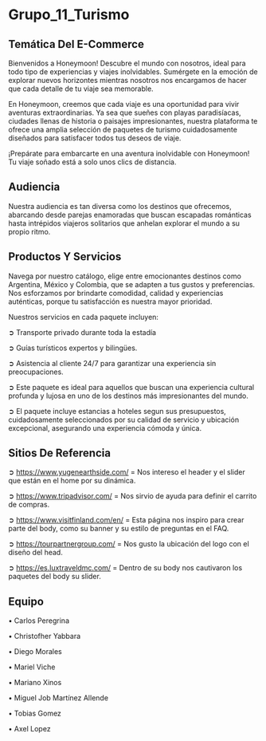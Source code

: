 # Grupo_11_Turismo

Temática Del E-Commerce
-----------------------------------------------------------------------------------------------
Bienvenidos a Honeymoon!
Descubre el mundo con nosotros, ideal para todo tipo de experiencias y viajes inolvidables. 
Sumérgete en la emoción de explorar nuevos horizontes mientras nosotros nos encargamos de hacer que cada detalle de tu viaje sea memorable.

En Honeymoon, creemos que cada viaje es una oportunidad para vivir aventuras extraordinarias. Ya sea que sueñes con playas paradisíacas, ciudades llenas de historia o paisajes impresionantes, nuestra plataforma te ofrece una amplia selección de paquetes de turismo cuidadosamente diseñados para satisfacer todos tus deseos de viaje. 

¡Prepárate para embarcarte en una aventura inolvidable con Honeymoon! Tu viaje soñado está a solo unos clics de distancia.


Audiencia
----------------------------------------------------------
Nuestra audiencia es tan diversa como los destinos que ofrecemos, abarcando desde parejas enamoradas que buscan escapadas románticas hasta intrépidos viajeros solitarios que anhelan explorar el mundo a su propio ritmo.



Productos Y Servicios 
------------------
Navega por nuestro catálogo, elige entre emocionantes destinos como Argentina, México y Colombia, que se adapten a tus gustos y preferencias. Nos esforzamos por brindarte comodidad, calidad y experiencias auténticas, porque tu satisfacción es nuestra mayor prioridad.

Nuestros servicios en cada paquete incluyen:

➲ Transporte privado durante toda la estadía

➲ Guías turísticos expertos y bilingües.

➲ Asistencia al cliente 24/7 para garantizar una experiencia sin preocupaciones.

➲ Este paquete es ideal para aquellos que buscan una experiencia cultural profunda y lujosa en uno de los destinos más impresionantes del mundo.

➲ El paquete incluye estancias a hoteles segun sus presupuestos, cuidadosamente seleccionados por su calidad de servicio y ubicación excepcional, asegurando una experiencia cómoda y única.


Sitios De Referencia
----------------------

➲ https://www.yugenearthside.com/ = Nos intereso el header y el slider que están en el home por su dinámica.

➲ https://www.tripadvisor.com/ = Nos sirvio de ayuda para definir el carrito de compras.

➲ https://www.visitfinland.com/en/ = Esta página nos inspiro para crear parte del body, como su banner y su estilo de preguntas en el FAQ.

➲ https://tourpartnergroup.com/ = Nos gusto la ubicación del logo con el diseño del head.

➲ https://es.luxtraveldmc.com/ = Dentro de su body nos cautivaron los paquetes del body su slider.


Equipo
-------------------------------

• Carlos Peregrina

• Christofher Yabbara

• Diego Morales

• Mariel Viche

• Mariano Xinos

• Miguel Job Martínez Allende

• Tobias Gomez

• Axel Lopez
